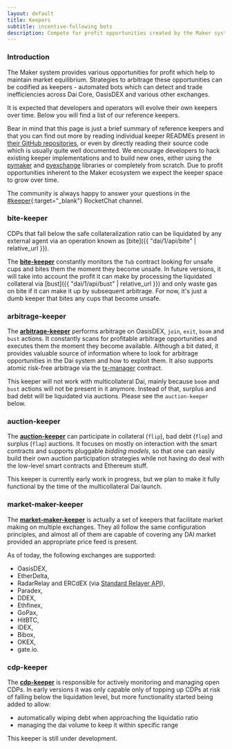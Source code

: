```yaml
---
layout: default
title: Keepers
subtitle: incentive-following bots
description: Compete for profit opportunities created by the Maker system
---
```


### Introduction

The Maker system provides various opportunities for profit which help to
maintain market equilibrium. Strategies to arbitrage these opportunities can be
codified as keepers - automated bots which can detect and trade inefficiencies
across Dai Core, OasisDEX and various other exchanges.

It is expected that developers and operators will evolve their own keepers over
time. Below you will find a list of our reference keepers.

Bear in mind that this page is just a brief summary of reference keepers and that
you can find out more by reading individual keeper READMEs present in
[their GitHub repositories](https://github.com/search?p=1&q=topic%3Amaker-keeper+org%3Amakerdao&type=Repositories),
or even by directly reading their source code which is usually quite well documented.
We encourage developers to hack existing keeper implementations and to build new ones,
either using the [pymaker](https://github.com/makerdao/pymaker) and
[pyexchange](https://github.com/makerdao/pyexchange) libraries or completely from
scratch. Due to profit opportunities inherent to the Maker ecosystem we expect
the keeper space to grow over time.

The community is always happy to answer your questions in the
[#keeper](https://chat.makerdao.com/channel/keeper){:target="_blank"} RocketChat channel.


### bite-keeper

CDPs that fall below the safe collateralization ratio can be liquidated by any
external agent via an operation known as [bite]({{ "dai/1/api/bite" |
relative_url }}).

The **[bite-keeper](https://github.com/makerdao/bite-keeper)** constantly monitors
the `Tub` contract looking for unsafe cups and bites them the moment they
become unsafe. In future versions, it will take into account the profit it can
make by processing the liquidated collateral via [bust]({{ "dai/1/api/bust" |
relative_url }}) and only waste gas on bite if it can make it up by subsequent
arbitrage. For now, it's just a dumb keeper that bites any cups that become
unsafe.


### arbitrage-keeper

The **[arbitrage-keeper](https://github.com/makerdao/arbitrage-keeper)** performs
arbitrage on OasisDEX, `join`, `exit`, `boom` and `bust` actions. It constantly
scans for profitable arbitrage opportunities and executes them the moment they
become available. Although a bit dated, it provides valuable source of information
where to look for arbitrage opportunities in the Dai system and how to exploit them.
It also supports atomic risk-free arbitrage via the [tx-manager](https://github.com/makerdao/tx-manager)
contract.

This keeper will not work with multicollateral Dai, mainly because `boom` and `bust`
actions will not be present in it anymore. Instead of that, surplus and bad debt
will be liquidated via auctions. Please see the `auction-keeper` below.


### auction-keeper

The **[auction-keeper](https://github.com/makerdao/auction-keeper)** can participate
in collateral (`flip`), bad debt (`flop`) and surplus (`flap`) auctions. It focuses on
mostly on interaction with the smart contracts and supports pluggable _bidding models_,
so that one can easily build their own auction participation strategies while not having
do deal with the low-level smart contracts and Ethereum stuff.

This keeper is currently early work in progress, but we plan to make it fully functional
by the time of the multicollateral Dai launch.


### market-maker-keeper

The **[market-maker-keeper](https://github.com/makerdao/market-maker-keeper)** is actually
a set of keepers that facilitate market making on multiple exchanges. They all follow
the same configuration principles, and almost all of them are capable of covering
any DAI market provided an appropriate price feed is present.

As of today, the following exchanges are supported:
* OasisDEX,
* EtherDelta,
* RadarRelay and ERCdEX (via [Standard Relayer API](https://github.com/0xProject/standard-relayer-api)),
* Paradex,
* DDEX,
* Ethfinex,
* GoPax,
* HitBTC,
* IDEX,
* Bibox,
* OKEX,
* gate.io.


### cdp-keeper

The **[cdp-keeper](https://github.com/makerdao/cdp-keeper)** is responsible for
actively monitoring and managing open CDPs. In early versions it was only capable
only of topping up CDPs at risk of falling below the liquidation level, but
more functionality started being added to allow:

- automatically wiping debt when approaching the liquidatio ratio
- managing the dai volume to keep it within specific range

This keeper is still under development.
